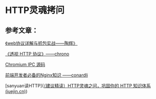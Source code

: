 # HTTP灵魂拷问





## 参考文章：

[《web协议详解与抓包实战——陶辉》](https://time.geekbang.org/course/intro/175)

[《透视 HTTP 协议》——chrono](https://time.geekbang.org/column/intro/100029001)

[Chromium IPC 源码](https://chromium.googlesource.com/chromium/src/+/refs/heads/master/ipc/)

[前端开发者必备的Nginx知识 ——conardli](https://juejin.im/post/6844903793918738440)

[sanyuan读HTTP]([（建议精读）HTTP灵魂之问，巩固你的 HTTP 知识体系 (juejin.cn)](https://juejin.cn/post/6844904100035821575#heading-18))

